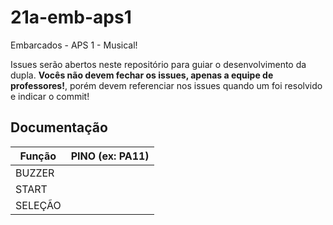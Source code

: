 # 21a-emb-aps1

Embarcados - APS 1 - Musical!

Issues serão abertos neste repositório para guiar o desenvolvimento
da dupla. **Vocês não devem fechar os issues, apenas a equipe de professores!**,
porém devem referenciar nos issues quando um foi resolvido e indicar o commit!

## Documentação

| Função  | PINO (ex: PA11) |
|---------|-----------------|
| BUZZER  |                 |
| START   |                 |
| SELEÇÃO |                 |
